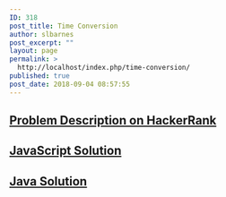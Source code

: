 ```yaml
---
ID: 318
post_title: Time Conversion
author: slbarnes
post_excerpt: ""
layout: page
permalink: >
  http://localhost/index.php/time-conversion/
published: true
post_date: 2018-09-04 08:57:55
---
```

## <a href="https://www.hackerrank.com/challenges/time-conversion" target="_blank" rel="noopener">Problem Description on HackerRank</a>

## [JavaScript Solution][1]

## [Java Solution][2]

 [1]: /index.php/time-conversion/time-conversion-javascript
 [2]: /index.php/time-conversion/time-conversion-java